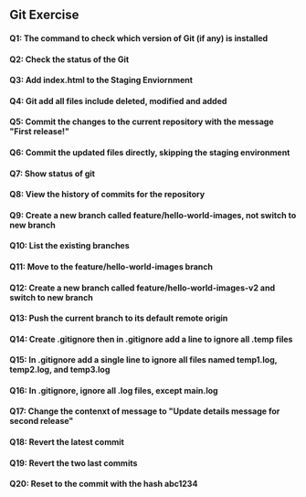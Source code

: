 ## Git Exercise

#### Q1: The command to check which version of Git (if any) is installed

#### Q2: Check the status of the Git

#### Q3: Add index.html to the Staging Enviornment

#### Q4: Git add all files include deleted, modified and added

#### Q5: Commit the changes to the current repository with the message "First release!"

#### Q6: Commit the updated files directly, skipping the staging environment

#### Q7: Show status of git

#### Q8: View the history of commits for the repository

#### Q9: Create a new branch called feature/hello-world-images, not switch to new branch

#### Q10: List the existing branches

#### Q11: Move to the feature/hello-world-images branch

#### Q12: Create a new branch called feature/hello-world-images-v2 and switch to new branch

#### Q13: Push the current branch to its default remote origin

#### Q14: Create .gitignore then in .gitignore add a line to ignore all .temp files

#### Q15: In .gitignore add a single line to ignore all files named temp1.log, temp2.log, and temp3.log

#### Q16: In .gitignore, ignore all .log files, except main.log

#### Q17: Change the contenxt of message to "Update details message for second release"

#### Q18: Revert the latest commit

#### Q19: Revert the two last commits

#### Q20: Reset to the commit with the hash abc1234
